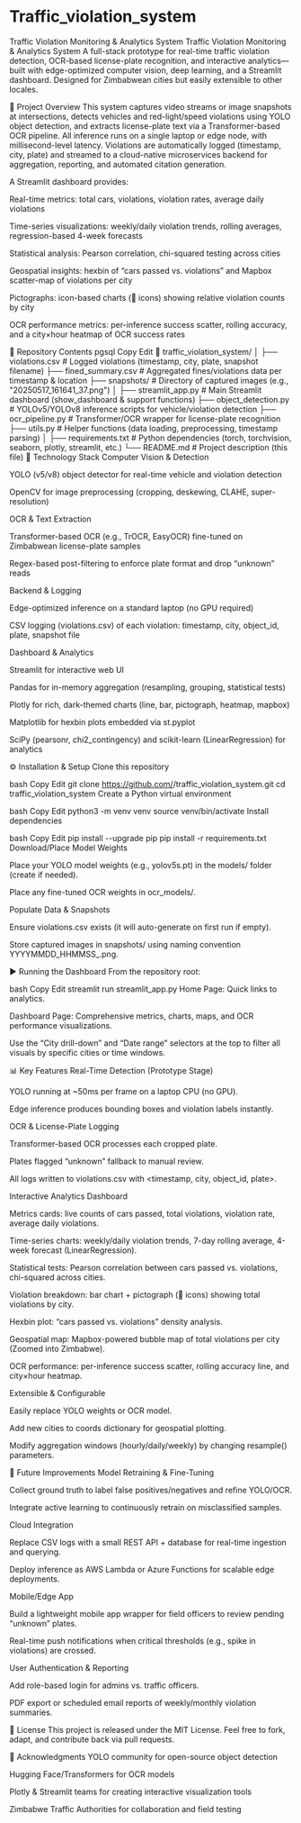 # Traffic_violation_system
Traffic Violation Monitoring &amp; Analytics System
Traffic Violation Monitoring & Analytics System
A full-stack prototype for real-time traffic violation detection, OCR-based license-plate recognition, and interactive analytics—built with edge-optimized computer vision, deep learning, and a Streamlit dashboard. Designed for Zimbabwean cities but easily extensible to other locales.

🚀 Project Overview
This system captures video streams or image snapshots at intersections, detects vehicles and red-light/speed violations using YOLO object detection, and extracts license-plate text via a Transformer-based OCR pipeline. All inference runs on a single laptop or edge node, with millisecond-level latency. Violations are automatically logged (timestamp, city, plate) and streamed to a cloud-native microservices backend for aggregation, reporting, and automated citation generation.

A Streamlit dashboard provides:

Real-time metrics: total cars, violations, violation rates, average daily violations

Time-series visualizations: weekly/daily violation trends, rolling averages, regression-based 4-week forecasts

Statistical analysis: Pearson correlation, chi-squared testing across cities

Geospatial insights: hexbin of “cars passed vs. violations” and Mapbox scatter-map of violations per city

Pictographs: icon-based charts (🚗 icons) showing relative violation counts by city

OCR performance metrics: per-inference success scatter, rolling accuracy, and a city×hour heatmap of OCR success rates

📂 Repository Contents
pgsql
Copy
Edit
📁 traffic_violation_system/
│
├── violations.csv           # Logged violations (timestamp, city, plate, snapshot filename)
├── fined_summary.csv        # Aggregated fines/violations data per timestamp & location
├── snapshots/               # Directory of captured images (e.g., "20250517_161641_37.png")
│
├── streamlit_app.py         # Main Streamlit dashboard (show_dashboard & support functions)
├── object_detection.py      # YOLOv5/YOLOv8 inference scripts for vehicle/violation detection
├── ocr_pipeline.py          # Transformer/OCR wrapper for license-plate recognition
├── utils.py                 # Helper functions (data loading, preprocessing, timestamp parsing)
│
├── requirements.txt         # Python dependencies (torch, torchvision, seaborn, plotly, streamlit, etc.)
└── README.md                # Project description (this file)
🔧 Technology Stack
Computer Vision & Detection

YOLO (v5/v8) object detector for real-time vehicle and violation detection

OpenCV for image preprocessing (cropping, deskewing, CLAHE, super-resolution)

OCR & Text Extraction

Transformer-based OCR (e.g., TrOCR, EasyOCR) fine-tuned on Zimbabwean license-plate samples

Regex-based post-filtering to enforce plate format and drop “unknown” reads

Backend & Logging

Edge-optimized inference on a standard laptop (no GPU required)

CSV logging (violations.csv) of each violation: timestamp, city, object_id, plate, snapshot file

Dashboard & Analytics

Streamlit for interactive web UI

Pandas for in-memory aggregation (resampling, grouping, statistical tests)

Plotly for rich, dark-themed charts (line, bar, pictograph, heatmap, mapbox)

Matplotlib for hexbin plots embedded via st.pyplot

SciPy (pearsonr, chi2_contingency) and scikit-learn (LinearRegression) for analytics

⚙️ Installation & Setup
Clone this repository

bash
Copy
Edit
git clone https://github.com/<your-username>/traffic_violation_system.git
cd traffic_violation_system
Create a Python virtual environment

bash
Copy
Edit
python3 -m venv venv
source venv/bin/activate
Install dependencies

bash
Copy
Edit
pip install --upgrade pip
pip install -r requirements.txt
Download/Place Model Weights

Place your YOLO model weights (e.g., yolov5s.pt) in the models/ folder (create if needed).

Place any fine-tuned OCR weights in ocr_models/.

Populate Data & Snapshots

Ensure violations.csv exists (it will auto-generate on first run if empty).

Store captured images in snapshots/ using naming convention YYYYMMDD_HHMMSS_<id>.png.

▶️ Running the Dashboard
From the repository root:

bash
Copy
Edit
streamlit run streamlit_app.py
Home Page: Quick links to analytics.

Dashboard Page: Comprehensive metrics, charts, maps, and OCR performance visualizations.

Use the “City drill-down” and “Date range” selectors at the top to filter all visuals by specific cities or time windows.

📊 Key Features
Real-Time Detection (Prototype Stage)

YOLO running at ~50ms per frame on a laptop CPU (no GPU).

Edge inference produces bounding boxes and violation labels instantly.

OCR & License-Plate Logging

Transformer-based OCR processes each cropped plate.

Plates flagged “unknown” fallback to manual review.

All logs written to violations.csv with <timestamp, city, object_id, plate>.

Interactive Analytics Dashboard

Metrics cards: live counts of cars passed, total violations, violation rate, average daily violations.

Time-series charts: weekly/daily violation trends, 7-day rolling average, 4-week forecast (LinearRegression).

Statistical tests: Pearson correlation between cars passed vs. violations, chi-squared across cities.

Violation breakdown: bar chart + pictograph (🚗 icons) showing total violations by city.

Hexbin plot: “cars passed vs. violations” density analysis.

Geospatial map: Mapbox-powered bubble map of total violations per city (Zoomed into Zimbabwe).

OCR performance: per-inference success scatter, rolling accuracy line, and city×hour heatmap.

Extensible & Configurable

Easily replace YOLO weights or OCR model.

Add new cities to coords dictionary for geospatial plotting.

Modify aggregation windows (hourly/daily/weekly) by changing resample() parameters.

🚧 Future Improvements
Model Retraining & Fine-Tuning

Collect ground truth to label false positives/negatives and refine YOLO/OCR.

Integrate active learning to continuously retrain on misclassified samples.

Cloud Integration

Replace CSV logs with a small REST API + database for real-time ingestion and querying.

Deploy inference as AWS Lambda or Azure Functions for scalable edge deployments.

Mobile/Edge App

Build a lightweight mobile app wrapper for field officers to review pending “unknown” plates.

Real-time push notifications when critical thresholds (e.g., spike in violations) are crossed.

User Authentication & Reporting

Add role-based login for admins vs. traffic officers.

PDF export or scheduled email reports of weekly/monthly violation summaries.

📄 License
This project is released under the MIT License. Feel free to fork, adapt, and contribute back via pull requests.

🙏 Acknowledgments
YOLO community for open-source object detection

Hugging Face/Transformers for OCR models

Plotly & Streamlit teams for creating interactive visualization tools

Zimbabwe Traffic Authorities for collaboration and field testing
